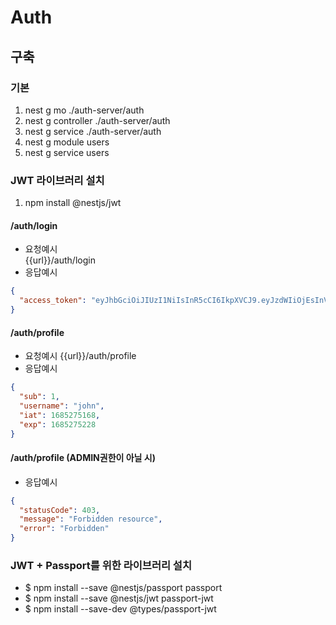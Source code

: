 # Auth

## 구축

### 기본

1. nest g mo ./auth-server/auth
2. nest g controller ./auth-server/auth
3. nest g service ./auth-server/auth
4. nest g module users
5. nest g service users

### JWT 라이브러리 설치

1. npm install @nestjs/jwt

#### /auth/login

- 요청예시  
  {{url}}/auth/login
- 응답예시

```json
{
  "access_token": "eyJhbGciOiJIUzI1NiIsInR5cCI6IkpXVCJ9.eyJzdWIiOjEsInVzZXJuYW1lIjoiam9obiIsImlhdCI6MTY4NTIwMjgxMSwiZXhwIjoxNjg1MjAyODcxfQ.Zr6MMvzmicQ9-E2Jh1KH2vWo9R7Yv640p2J3WVUjPuQ"
}
```

#### /auth/profile

- 요청예시 {{url}}/auth/profile
- 응답예시

```json
{
  "sub": 1,
  "username": "john",
  "iat": 1685275168,
  "exp": 1685275228
}
```

#### /auth/profile (ADMIN권한이 아닐 시)

- 응답예시

```json
{
  "statusCode": 403,
  "message": "Forbidden resource",
  "error": "Forbidden"
}
```

### JWT + Passport를 위한 라이브러리 설치

- $ npm install --save @nestjs/passport passport
- $ npm install --save @nestjs/jwt passport-jwt
- $ npm install --save-dev @types/passport-jwt
